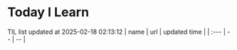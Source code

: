 # Today I Learn 
TIL list updated at 2025-02-18 02:13:12
| name | url | updated time |
| :--- | -- | -- |
